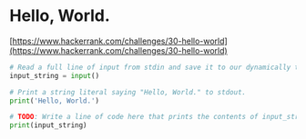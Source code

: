 # Hello, World.

[https://www.hackerrank.com/challenges/30-hello-world](https://www.hackerrank.com/challenges/30-hello-world)

```python
# Read a full line of input from stdin and save it to our dynamically typed variable, input_string.
input_string = input()

# Print a string literal saying "Hello, World." to stdout.
print('Hello, World.')

# TODO: Write a line of code here that prints the contents of input_string to stdout.
print(input_string)
```
